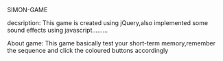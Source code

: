 SIMON-GAME 

decsription:
This game is created using jQuery,also implemented some sound effects using javascript.........

About game:
This game basically test your short-term memory,remember the sequence and click the coloured buttons accordingly
